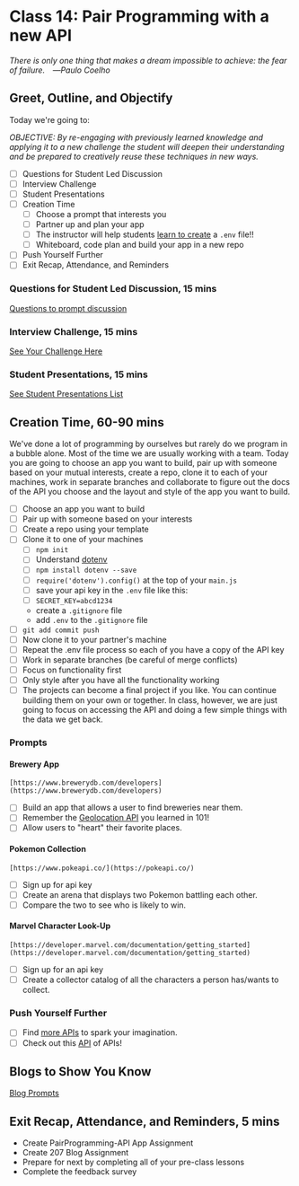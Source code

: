 # Class 14: Pair Programming with a new API

<!-- ! HIDE FROM STUDENT; INSTRUCTOR ONLY CONTENT -->
<!-- ## Instructor Only Content - HIDE FROM STUDENTS -->

<!-- ! END INSTRUCTOR ONLY CONTENT -->

*There is only one thing that makes a dream impossible to achieve: the fear of failure. ―Paulo Coelho*

## Greet, Outline, and Objectify

<!-- SMART: Specific, Measurable, Attainable, Relevant, and Timely. -->
<!-- https://examples.yourdictionary.com/well-written-examples-of-learning-objectives.html -->

Today we're going to:
  
*OBJECTIVE: By re-engaging with previously learned knowledge and applying it to a new challenge the student will deepen their understanding and be prepared to creatively reuse these techniques in new ways.*

- [ ] Questions for Student Led Discussion
- [ ] Interview Challenge
- [ ] Student Presentations
- [ ] Creation Time
    * [ ] Choose a prompt that interests you
    * [ ] Partner up and plan your app
    * [ ] The instructor will help students [learn to create](https://medium.com/@thejasonfile/using-dotenv-package-to-create-environment-variables-33da4ac4ea8f) a `.env` file!!
    * [ ] Whiteboard, code plan and build your app in a new repo
- [ ] Push Yourself Further
- [ ] Exit Recap, Attendance, and Reminders

### Questions for Student Led Discussion, 15 mins
<!-- This section should be structured with the 5E model: https://lesley.edu/article/empowering-students-the-5e-model-explained -->

[Questions to prompt discussion](./../additionalResources/questionsForDiscussion/qfd-class-14.md)

### Interview Challenge, 15 mins
<!-- The last two E happen here: elaborate and evaluate  -->
<!-- this sections should have a challenge that can be solved with the skills they've learned since their last class. -->
<!-- ! HIDDEN CONTENT: INSTRUCTOR ONLY -->
[See Your Challenge Here](./../additionalResources/interviewChallenges.md)
<!-- ! END HIDDEN CONTENT: INSTRUCTOR ONLY -->

### Student Presentations, 15 mins

[See Student Presentations List](./../additionalResources/studentPresentations.md)

## Creation Time, 60-90 mins

We've done a lot of programming by ourselves but rarely do we program in a bubble alone. Most of the time we are usually working with a team. Today you are going to choose an app you want to build, pair up with someone based on your mutual interests, create a repo, clone it to each of your machines, work in separate branches and collaborate to figure out the docs of the API you choose and the layout and style of the app you want to build.

- [ ] Choose an app you want to build
- [ ] Pair up with someone based on your interests
- [ ] Create a repo using your template
- [ ] Clone it to one of your machines
    * [ ] `npm init`
    * [ ] Understand [dotenv](https://youtu.be/zDup0I2VGmk)
    * [ ] `npm install dotenv --save`
    * [ ] `require('dotenv').config()` at the top of your `main.js`
    * [ ] save your api key in the `.env` file like this:
    * [ ] `SECRET_KEY=abcd1234`
    * create a `.gitignore` file
    * add `.env` to the `.gitignore` file
- [ ] `git add commit push`
- [ ] Now clone it to your partner's machine
- [ ] Repeat the .env file process so each of you have a copy of the API key
- [ ] Work in separate branches (be careful of merge conflicts)
- [ ] Focus on functionality first
- [ ] Only style after you have all the functionality working
- [ ] The projects can become a final project if you like. You can continue building them on your own or together. In class, however, we are just going to focus on accessing the API and doing a few simple things with the data we get back.

### Prompts

#### Brewery App

`[https://www.brewerydb.com/developers](https://www.brewerydb.com/developers)`

- [ ] Build an app that allows a user to find breweries near them.
- [ ] Remember the [Geolocation API](https://developer.mozilla.org/en-US/docs/Web/API/Geolocation_API) you learned in 101!
- [ ] Allow users to "heart" their favorite places.

<!-- #### Star Wars Trivia Game

[https://www.swapi.dev](https://swapi.dev/)

Build a game that can challenge two users to answer questions about Star Wars.
If they get it right they get a point added to their side. (Use the logic from your TicTacToe game to get an idea of how to switch users). -->

#### Pokemon Collection

`[https://www.pokeapi.co/](https://pokeapi.co/)`

- [ ] Sign up for api key
- [ ] Create an arena that displays two Pokemon battling each other.
- [ ] Compare the two to see who is likely to win.

#### Marvel Character Look-Up

`[https://developer.marvel.com/documentation/getting_started](https://developer.marvel.com/documentation/getting_started)`

- [ ] Sign up for an api key
- [ ] Create a collector catalog of all the characters a person has/wants to collect.

### Push Yourself Further

- [ ] Find [more APIs](https://www.reddit.com/r/webdev/comments/3wrswc/what_are_some_fun_apis_to_play_with/) to spark your imagination.
- [ ] Check out this [API](https://rapidapi.com/) of APIs!

## Blogs to Show You Know

[Blog Prompts](./../additionalResources/blogPrompts.md)

## Exit Recap, Attendance, and Reminders, 5 mins

* Create PairProgramming-API App Assignment
* Create 207 Blog Assignment
* Prepare for next by completing all of your pre-class lessons
* Complete the feedback survey

<!-- <iframe id="openedx-zollege" src="https://openedx.zollege.com/feedback" style="width: 100%; height: 500px; border: 0">Browser not compatible.</iframe>
<script src="https://openedx.zollege.com/assets/index.js" type="application/javascript"></script> -->

<!-- TODO Create 3 question exit questions -->

<!-- TODO INSERT Student Feedback From -->

<!-- TODO INSERT *HIDDEN* Instructor Feedback Form -->

<!-- 
height/width = 1.777 ---- width="655" height="368"
cp workspace/resources/classOutlineTemplate.md docs/module-
 -->
